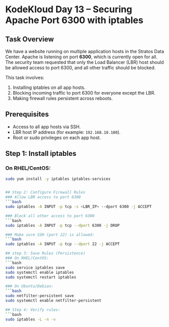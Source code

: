 # KodeKloud Day 13 – Securing Apache Port 6300 with iptables

## Task Overview
We have a website running on multiple application hosts in the Stratos Data Center. Apache is listening on port **6300**, which is currently open for all. The security team requested that only the Load Balancer (LBR) host should be allowed access to port 6300, and all other traffic should be blocked.  

This task involves:
1. Installing iptables on all app hosts.
2. Blocking incoming traffic to port 6300 for everyone except the LBR.
3. Making firewall rules persistent across reboots.

## Prerequisites
- Access to all app hosts via SSH.
- LBR host IP address (for example: `192.168.10.100`).
- Root or sudo privileges on each app host.

## Step 1: Install iptables

### On RHEL/CentOS:
```bash
sudo yum install -y iptables iptables-services


## Step 2: Configure Firewall Rules
### Allow LBR access to port 6300
```bash
sudo iptables -A INPUT -p tcp -s <LBR_IP> --dport 6300 -j ACCEPT

### Block all other access to port 6300
```bash
sudo iptables -A INPUT -p tcp --dport 6300 -j DROP

### Make sure SSH (port 22) is allowed:
```bash
sudo iptables -A INPUT -p tcp --dport 22 -j ACCEPT

## step 3: Save Rules (Persistence)
### On RHEL/CentOS:
```bash
sudo service iptables save
sudo systemctl enable iptables
sudo systemctl restart iptables

### On Ubuntu/Debian:
```bash
sudo netfilter-persistent save
sudo systemctl enable netfilter-persistent

## Step 4: Verify rules:
```bash
sudo iptables -L -n -v

